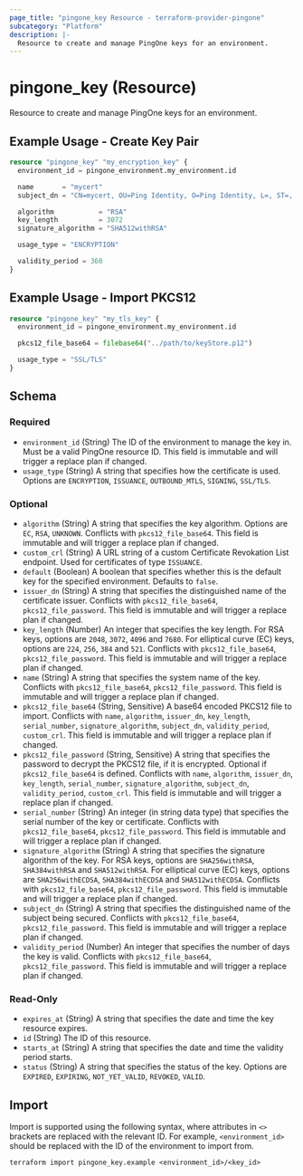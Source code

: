 ```yaml
---
page_title: "pingone_key Resource - terraform-provider-pingone"
subcategory: "Platform"
description: |-
  Resource to create and manage PingOne keys for an environment.
---
```


# pingone_key (Resource)

Resource to create and manage PingOne keys for an environment.

## Example Usage - Create Key Pair

```terraform
resource "pingone_key" "my_encryption_key" {
  environment_id = pingone_environment.my_environment.id

  name       = "mycert"
  subject_dn = "CN=mycert, OU=Ping Identity, O=Ping Identity, L=, ST=, C=US"

  algorithm           = "RSA"
  key_length          = 3072
  signature_algorithm = "SHA512withRSA"

  usage_type = "ENCRYPTION"

  validity_period = 360
}
```

## Example Usage - Import PKCS12

```terraform
resource "pingone_key" "my_tls_key" {
  environment_id = pingone_environment.my_environment.id

  pkcs12_file_base64 = filebase64("../path/to/keyStore.p12")

  usage_type = "SSL/TLS"
}
```

<!-- schema generated by tfplugindocs -->
## Schema

### Required

- `environment_id` (String) The ID of the environment to manage the key in.  Must be a valid PingOne resource ID.  This field is immutable and will trigger a replace plan if changed.
- `usage_type` (String) A string that specifies how the certificate is used.  Options are `ENCRYPTION`, `ISSUANCE`, `OUTBOUND_MTLS`, `SIGNING`, `SSL/TLS`.

### Optional

- `algorithm` (String) A string that specifies the key algorithm.  Options are `EC`, `RSA`, `UNKNOWN`.  Conflicts with `pkcs12_file_base64`.  This field is immutable and will trigger a replace plan if changed.
- `custom_crl` (String) A URL string of a custom Certificate Revokation List endpoint.  Used for certificates of type `ISSUANCE`.
- `default` (Boolean) A boolean that specifies whether this is the default key for the specified environment.  Defaults to `false`.
- `issuer_dn` (String) A string that specifies the distinguished name of the certificate issuer.  Conflicts with `pkcs12_file_base64`, `pkcs12_file_password`.  This field is immutable and will trigger a replace plan if changed.
- `key_length` (Number) An integer that specifies the key length. For RSA keys, options are `2048`, `3072`, `4096` and `7680`. For elliptical curve (EC) keys, options are `224`, `256`, `384` and `521`.  Conflicts with `pkcs12_file_base64`, `pkcs12_file_password`.  This field is immutable and will trigger a replace plan if changed.
- `name` (String) A string that specifies the system name of the key.  Conflicts with `pkcs12_file_base64`, `pkcs12_file_password`.  This field is immutable and will trigger a replace plan if changed.
- `pkcs12_file_base64` (String, Sensitive) A base64 encoded PKCS12 file to import.  Conflicts with `name`, `algorithm`, `issuer_dn`, `key_length`, `serial_number`, `signature_algorithm`, `subject_dn`, `validity_period`, `custom_crl`.  This field is immutable and will trigger a replace plan if changed.
- `pkcs12_file_password` (String, Sensitive) A string that specifies the password to decrypt the PKCS12 file, if it is encrypted.  Optional if `pkcs12_file_base64` is defined.  Conflicts with `name`, `algorithm`, `issuer_dn`, `key_length`, `serial_number`, `signature_algorithm`, `subject_dn`, `validity_period`, `custom_crl`.  This field is immutable and will trigger a replace plan if changed.
- `serial_number` (String) An integer (in string data type) that specifies the serial number of the key or certificate.  Conflicts with `pkcs12_file_base64`, `pkcs12_file_password`.  This field is immutable and will trigger a replace plan if changed.
- `signature_algorithm` (String) A string that specifies the signature algorithm of the key. For RSA keys, options are `SHA256withRSA`, `SHA384withRSA` and `SHA512withRSA`. For elliptical curve (EC) keys, options are `SHA256withECDSA`, `SHA384withECDSA` and `SHA512withECDSA`.  Conflicts with `pkcs12_file_base64`, `pkcs12_file_password`.  This field is immutable and will trigger a replace plan if changed.
- `subject_dn` (String) A string that specifies the distinguished name of the subject being secured.  Conflicts with `pkcs12_file_base64`, `pkcs12_file_password`.  This field is immutable and will trigger a replace plan if changed.
- `validity_period` (Number) An integer that specifies the number of days the key is valid.  Conflicts with `pkcs12_file_base64`, `pkcs12_file_password`.  This field is immutable and will trigger a replace plan if changed.

### Read-Only

- `expires_at` (String) A string that specifies the date and time the key resource expires.
- `id` (String) The ID of this resource.
- `starts_at` (String) A string that specifies the date and time the validity period starts.
- `status` (String) A string that specifies the status of the key.  Options are `EXPIRED`, `EXPIRING`, `NOT_YET_VALID`, `REVOKED`, `VALID`.

## Import

Import is supported using the following syntax, where attributes in `<>` brackets are replaced with the relevant ID.  For example, `<environment_id>` should be replaced with the ID of the environment to import from.

```shell
terraform import pingone_key.example <environment_id>/<key_id>
```
